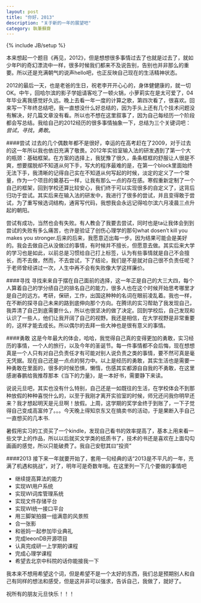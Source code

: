 ```yaml
---
layout: post
title: "你好，2013"
description: "关于新的一年的展望吧"
category: 執筆蘇齋
---
```

{% include JB/setup %}

本来想起一个题目《再见，2012》，但是想想很多事情过去了也就是过去了，就如少年PI的奇幻漂流中一样，很多时候我们都来不及说告别，告别也并非那么的重要。所以还是充满朝气的说声hello吧，也正反映自己现在的生活精神状态。

2012的最后一天，也是老爸的生日，祝老李开开心心的，身体健健康的，就一切OK。中午，回哈尔滨的影子学姐请客吃了一顿火锅，小萝莉实在是太可爱了，04年毕业离我感觉好久远。晚上去看一年一度的计算之歌，第四次看了，很喜欢。回来写一下年终总结吧，我一直想没什么好总结的，因为手头上还有几个技术问题没有解决，好几篇文章没有看。所以也不想在这里叙事了，因为自己每经历一个阶段都会写总结。我给自己的2012经历的很多事情抽象一下，总结为三个关键词吧：*尝试*，*寻找*，*勇敢*。

####尝试
过去的几个偶数年都不是很好，幸运的在高考赶在了2009，对于过去的这一年所以我也依旧充满了敬畏。2012年实验室输入法的研发遇到了第一个大的瓶颈：基础框架。在方案的选择上，我犹豫了很久，条条框框的舒服让人很是不爽，想要摆脱却不知道从何下手，写大的程序最难的是，在第一个block里面始终无法下手，我清晰的记得自己实在不知道从何写起的时候，淡定的定义了一个常量，作为一个项目的奠基石一样，让我有那么一点的存在感。寒假重新定制了一个自己的框架，回到学校还算比较安心，我们终于可以实现很多的自定义了，这背后归功于尝试。其实后来在输入法的研发中，我进行了很多的尝试，并且变得敢于尝试，为了重写候选词结构，通宵写代码，我想我会永远记得哈尔滨六月凌晨三点升起的朝阳。

尝试有成功，当然也会有失败。有人教会了我要去尝试，同时也是ta让我体会到到尝试的失败有多么痛苦，也许是验证了创伤心理学的那句what dosen’t kill you makes you stronger.后来的后来，我愿意迈出每一步。因为结果可能会是美好的。我会去做自己从没做过的事情，有时候并不擅长，但愿意去做。其实后来大学的学习也是如此，以前总是习惯给自己打上标签，认为有些事情就是自己不会擅长，而不去做，然而，不去尝试，下了结论，我们是不是就对自己很不负责任呢？于老师曾经讲过一次，人生中再不会有失败像大学这样廉价。

####寻找
寻找来来自于摆在自己面前的选择，这一年正是自己的大三大四，每个人算着自己的学分绩自己的排名自己的能力，很多人也在这个时候开始思考哪里才是自己的远方。考研，保研，工作，出国这种种的名词在眼前凌乱着。我也一样，在不断的探寻自己未来的路到底伸向那个方向。在腾讯的实习帮助了我发现自己，我弄清了自己到底需要什么，所以也很坚决的做了决定。回到学校后，自己发现和认识了一些人，他们让我开阔了自己的视野。我还是相信，在大学视野是非常重要的，这样才能去成长。所以偶尔的去拜一些大神也是很有意义的事情。

####勇敢
这是今年最大的体会，哈哈，我觉得自己真的变得更加的勇敢，实习经历的事情，一个人的旅行，以及今年的圣诞节。每一件事情都不会后悔，现在想想真是一个人只有对自己负责任才有可能对别人说负责之类的事情，要不然可真是毫无凭据。现在自己还是一点点的努力中。以上是经历的勇敢，其实生活也是需要一种勇敢在里面的，很多的时候恐惧，懒惰，伤感其实都源自自我的不勇敢，在这里感谢春鹏给我推荐那本《当下的力量》，是一本好书，需要静下来读。

说说元旦吧，其实也没有什么特别，自己还是一如既往的生活，在学校体会不到那种放假的种种喜悦什么的，以至于我刚才离开实验室的时候，师兄还问我你明早还来？我才想起明天是元旦啊！放假。上周，这学期的奖学金终于到账了，一下子觉得自己变成高富帅了。。。今天晚上得知京东又在搞卖书的活动，于是果断入手自己一直想买的几本书.

暑假用实习的工资买了一个kindle，发现自己看书的效率提高了，基本上用来看一些文学上的作品，所以以后就买文学类的纸质书了，技术的书还是喜欢在上面勾勾画画的感觉，所以只能破费了。我自己安慰其曰“投资”

####2013
接下来一年就要开始了，套用一句经典的话“2013是不平凡的一年，充满了机遇和挑战”，对了，明年可是奇数年哦。在这里列一下几个要做的事情吧

+ 继续提高算法的能力
+ 实现WI用户系统
+ 实现WI词库管理系统
+ 实现文件存储平台
+ 实现WI统一接口平台
+ 用三脚架拍摄一组满意的风景照
+ 合一张影
+ 和爸妈一起参加毕业典礼
+ 完成leeonDB开源项目
+ 认真完成研一上学期的课程
+ 完成心理学课程
+ 希望去北京中科院的话你能接我一下

我本来不想用希望这个词，但是希望不是一个太好的东西，我们总是预期别人和自己有同样的想法和感受，但是这并非可以强求，告诉自己，我做了，就好了。

祝所有的朋友元旦快乐！！！
